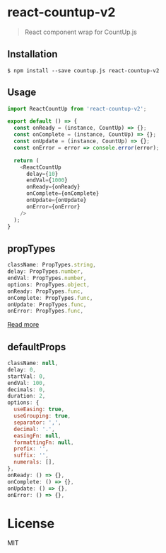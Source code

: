 # react-countup-v2

> React component wrap for CountUp.js

## Installation

```
$ npm install --save countup.js react-countup-v2
```

## Usage

``` javascript
import ReactCountUp from 'react-countup-v2';

export default () => {
  const onReady = (instance, CountUp) => {};
  const onComplete = (instance, CountUp) => {};
  const onUpdate = (instance, CountUp) => {};
  const onError = error => console.error(error);

  return (
    <ReactCountUp
      delay={10}
      endVal={1000}
      onReady={onReady}
      onComplete={onComplete}
      onUpdate={onUpdate}
      onError={onError}
    />
  );
}
```

## propTypes

``` javascript
className: PropTypes.string,
delay: PropTypes.number,
endVal: PropTypes.number,
options: PropTypes.object,
onReady: PropTypes.func,
onComplete: PropTypes.func,
onUpdate: PropTypes.func,
onError: PropTypes.func,
```

[Read more](https://github.com/inorganik/countUp.js)

## defaultProps

``` javascript
className: null,
delay: 0,
startVal: 0,
endVal: 100,
decimals: 0,
duration: 2,
options: {
  useEasing: true,
  useGrouping: true,
  separator: ',',
  decimal: '.',
  easingFn: null,
  formattingFn: null,
  prefix: '',
  suffix: '',
  numerals: [],
},
onReady: () => {},
onComplete: () => {},
onUpdate: () => {},
onError: () => {},
```

# License

MIT
